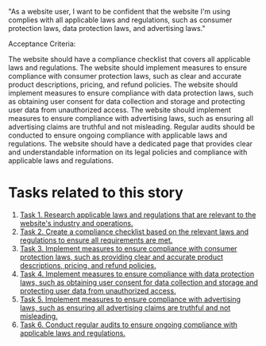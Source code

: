 "As a website user, I want to be confident that the website I'm using complies with all applicable laws and regulations, 
such as consumer protection laws, data protection laws, and advertising laws."

Acceptance Criteria:

The website should have a compliance checklist that covers all applicable laws and regulations.
The website should implement measures to ensure compliance with consumer protection laws, such as clear and accurate product descriptions, pricing, and refund policies.
The website should implement measures to ensure compliance with data protection laws, such as obtaining user consent for data collection and storage and protecting user data from unauthorized access.
The website should implement measures to ensure compliance with advertising laws, such as ensuring all advertising claims are truthful and not misleading.
Regular audits should be conducted to ensure ongoing compliance with applicable laws and regulations.
The website should have a dedicated page that provides clear and understandable information on its legal policies and compliance with applicable laws and regulations.


# Tasks related to this story
1. [Task 1. Research applicable laws and regulations that are relevant to the website's industry and operations.](tasks/task_3.2.7.1.md)
2. [Task 2. Create a compliance checklist based on the relevant laws and regulations to ensure all requirements are 
met.](tasks/task_3.2.7.2.md)
3. [Task 3. Implement measures to ensure compliance with consumer protection laws, such as providing clear and accurate 
product descriptions, pricing, and refund policies.](tasks/task_3.2.7.3.md)
4. [Task 4. Implement measures to ensure compliance with data protection laws, such as obtaining user consent for data 
collection and storage and protecting user data from unauthorized access.](tasks/task_3.2.7.4.md)
5. [Task 5. Implement measures to ensure compliance with advertising laws, such as ensuring all advertising claims are 
truthful and not misleading.](tasks/task_3.2.7.5.md)
6. [Task 6. Conduct regular audits to ensure ongoing compliance with applicable laws and regulations.](tasks/task_3.2.7.6.md)